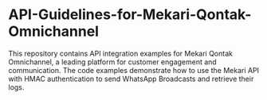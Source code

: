 # API-Guidelines-for-Mekari-Qontak-Omnichannel
This repository contains API integration examples for Mekari Qontak Omnichannel, a leading platform for customer engagement and communication. The code examples demonstrate how to use the Mekari API with HMAC authentication to send WhatsApp Broadcasts and retrieve their logs.
